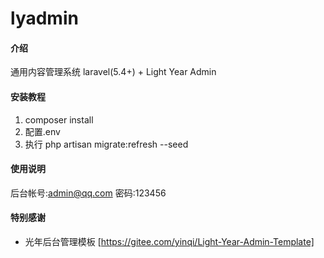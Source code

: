 # lyadmin

#### 介绍
通用内容管理系统
laravel(5.4+) + Light Year Admin

#### 安装教程

1. composer install
2. 配置.env
3. 执行 php artisan migrate:refresh --seed

#### 使用说明

后台帐号:admin@qq.com 密码:123456

#### 特别感谢

- 光年后台管理模板 [https://gitee.com/yinqi/Light-Year-Admin-Template]
